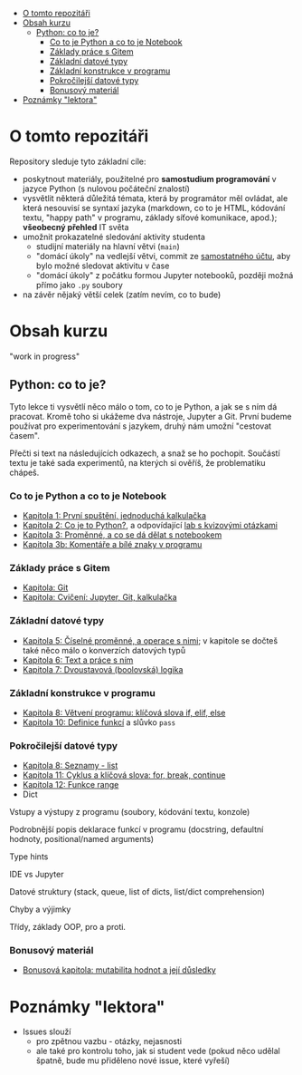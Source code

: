 - [O tomto repozitáři](#o-tomto-repozitáři)
- [Obsah kurzu](#obsah-kurzu)
  - [Python: co to je?](#python-co-to-je)
    - [Co to je Python a co to je Notebook](#co-to-je-python-a-co-to-je-notebook)
    - [Základy práce s Gitem](#základy-práce-s-gitem)
    - [Základní datové typy](#základní-datové-typy)
    - [Základní konstrukce v programu](#základní-konstrukce-v-programu)
    - [Pokročilejší datové typy](#pokročilejší-datové-typy)
    - [Bonusový materiál](#bonusový-materiál)
- [Poznámky "lektora"](#poznámky-lektora)

# O tomto repozitáři

Repository sleduje tyto základní cíle:

- poskytnout materiály, použitelné pro **samostudium programování** v jazyce 
  Python (s nulovou počáteční znalostí)
- vysvětlit některá důležitá témata, která by programátor měl ovládat, ale která nesouvisí
  se syntaxí jazyka (markdown, co to je HTML, kódování textu, "happy path" v programu, 
  základy síťové komunikace, apod.); **všeobecný přehled** IT světa
- umožnit prokazatelné sledování aktivity studenta
  - studijní materiály na hlavní větvi (`main`)
  - "domácí úkoly" na vedlejší větvi, commit ze [samostatného účtu](https://github.com/tom-herout), 
    aby bylo možné sledovat aktivitu v čase
  - "domácí úkoly" z počátku formou Jupyter notebooků, později možná přímo jako `.py` soubory
- na závěr nějaký větší celek (zatím nevím, co to bude)


# Obsah kurzu

"work in progress"

## Python: co to je?

Tyto lekce ti vysvětlí něco málo o tom, co to je Python, a jak se s ním dá pracovat.
Kromě toho si ukážeme dva nástroje, Jupyter a Git. První budeme používat pro experimentování s jazykem,
druhý nám umožní "cestovat časem".

Přečti si text na následujících odkazech, a snaž se ho pochopit. Součástí textu je také sada experimentů,
na kterých si ověříš, že problematiku chápeš.

### Co to je Python a co to je Notebook

- [Kapitola 1: První spuštění, jednoduchá kalkulačka](./kapitola-01/readme.md)
- [Kapitola 2: Co je to Python?](./kapitola-02/readme.md), a odpovídající [lab s kvizovými otázkami](./kapitola-02/kapitola-02.ipynb)
- [Kapitola 3: Proměnné, a co se dá dělat s notebookem](./kapitola-03/readme.md)
- [Kapitola 3b: Komentáře a bílé znaky v programu](./kapitola-03b/readme.md)

### Základy práce s Gitem

- [Kapitola: Git](./kapitola-git/readme.md)
- [Kapitola: Cvičení: Jupyter, Git, kalkulačka](./kapitola-04/readme.md)

### Základní datové typy

- [Kapitola 5: Číselné proměnné, a operace s nimi](./kapitola-05/readme.md); v kapitole se dočteš také něco málo o konverzích datových typů
- [Kapitola 6: Text a práce s ním](./kapitola-06/readme.md)
- [Kapitola 7: Dvoustavová (boolovská) logika](./kapitola-07/readme.md)

### Základní konstrukce v programu

- [Kapitola 8: Větvení programu: klíčová slova if, elif, else](./kapitola-08/readme.md)
- [Kapitola 10: Definice funkcí](./kapitola-10/readme.md) a slůvko `pass`

### Pokročilejší datové typy

- [Kapitola 8: Seznamy - list](./kapitola-08/readme.md)
- [Kapitola 11: Cyklus a klíčová slova: for, break, continue](./kapitola-11/readme.md)
- [Kapitola 12: Funkce range](./kapitola-12/readme.md)
- Dict

Vstupy a výstupy z programu (soubory, kódování textu, konzole)

Podrobnější popis deklarace funkcí v programu (docstring, defaultní hodnoty, positional/named arguments)

Type hints

IDE vs Jupyter

Datové struktury (stack, queue, list of dicts, list/dict comprehension)

Chyby a výjimky

Třídy, základy OOP, pro a proti.

### Bonusový materiál

- [Bonusová kapitola: mutabilita hodnot a její důsledky](./kapitola-mutabilita/readme.md)

# Poznámky "lektora"

- Issues slouží 
  - pro zpětnou vazbu - otázky, nejasnosti
  - ale také pro kontrolu toho, jak si student vede (pokud něco udělal špatně, bude mu přiděleno nové issue, které vyřeší)